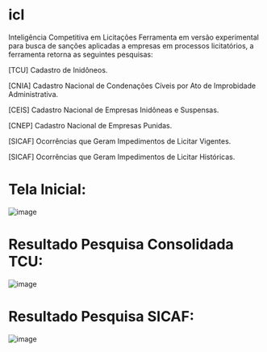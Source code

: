 # icl
Inteligência Competitiva em Licitações
Ferramenta em versão experimental para busca de sanções aplicadas a empresas em processos licitatórios, a ferramenta retorna as seguintes pesquisas:

[TCU] Cadastro de Inidôneos.

[CNIA] Cadastro Nacional de Condenações Cíveis por Ato de Improbidade Administrativa.

[CEIS] Cadastro Nacional de Empresas Inidôneas e Suspensas.

[CNEP] Cadastro Nacional de Empresas Punidas.

[SICAF] Ocorrências que Geram Impedimentos de Licitar Vigentes.

[SICAF] Ocorrências que Geram Impedimentos de Licitar Históricas.


# Tela Inicial:

![image](https://user-images.githubusercontent.com/90231217/196787410-adbde075-86a1-4f73-8af4-71eadfd55e67.png)


# Resultado Pesquisa Consolidada TCU:

![image](https://user-images.githubusercontent.com/90231217/196796742-dcba9186-b1d8-403d-b37b-add22298b081.png)

# Resultado Pesquisa SICAF: 
                                
![image](https://user-images.githubusercontent.com/90231217/196797047-288fd5a9-894e-490f-903d-6fe22e560d3e.png)


